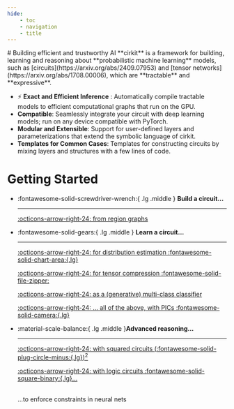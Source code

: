 ```yaml
---
hide:
    - toc
    - navigation
    - title
---
```


<div class="grid" markdown>


<div markdown>
# Building efficient and trustworthy AI
**cirkit** is a framework for building, learning and reasoning about **probabilistic machine learning** models, such as [circuits](https://arxiv.org/abs/2409.07953) and [tensor networks](https://arxiv.org/abs/1708.00006), which are **tractable** and **expressive**.
</div>


* ⚡ **Exact and Efficient Inference** : Automatically compile tractable models to efficient computational graphs that run on the GPU.
* **Compatible**: Seamlessly integrate your circuit with deep learning models; run on any device compatible with PyTorch.
* **Modular and Extensible**: Support for user-defined layers and parameterizations that extend the symbolic language of cirkit.
* **Templates for Common Cases**: Templates for constructing circuits by mixing layers and structures with a few lines of code.


</div>

<h1>Getting Started</h1>

<div class="grid cards" markdown>

-   :fontawesome-solid-screwdriver-wrench:{ .lg .middle } __Build a circuit...__

    ---
    [:octicons-arrow-right-24: from region graphs](notebooks/region-graphs-and-parametrisation.ipynb)

<!--

    [:octicons-arrow-right-24: with different layers :fontawesome-solid-layer-group:{.lg}](#)

--->

-   :fontawesome-solid-gears:{ .lg .middle } __Learn a circuit...__

    ---
    [:octicons-arrow-right-24: for distribution estimation :fontawesome-solid-chart-area:{.lg}](notebooks/learning-a-circuit.ipynb)

   	[:octicons-arrow-right-24: for tensor compression :fontawesome-solid-file-zipper:](notebooks/compression-cp-factorization.ipynb)

    [:octicons-arrow-right-24: as a (generative) multi-class classifier](notebooks/generative-vs-discriminative-circuit.ipynb)

    [:octicons-arrow-right-24: ... all of the above, with PICs :fontawesome-solid-camera:{.lg}](notebooks/learning-a-circuit-with-pic.ipynb)

-   :material-scale-balance:{ .lg .middle }__Advanced reasoning...__

    ---
    [:octicons-arrow-right-24: with squared circuits $($:fontawesome-solid-plug-circle-minus:{.lg}$)^2$](notebooks/sum-of-squares-circuits.ipynb)

    [:octicons-arrow-right-24: with logic circuits :fontawesome-solid-square-binary:{.lg}...](notebooks/logic-circuits.ipynb)

	</br>
    ...to enforce constraints in neural nets

<!--
-   :fontawesome-solid-code-merge:{ .lg .middle } __Integrate with other PyTorch libraries...__

    ---
    [:octicons-arrow-right-24: ZUKO: normalising flows](#)
--->

</div>
